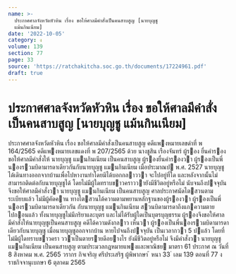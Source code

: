 ```yaml
---
name: >-
  ประกาศศาลจังหวัดหัวหิน เรื่อง ขอให้ศาลมีคำสั่งเป็นคนสาบสูญ [นายบุญชู
  แม้นกินเนียม]
date: '2022-10-05'
category: ง
volume: 139
section: 77
page: 33
source: 'https://ratchakitcha.soc.go.th/documents/17224961.pdf'
draft: true
---
```


# ประกาศศาลจังหวัดหัวหิน เรื่อง ขอให้ศาลมีคำสั่งเป็นคนสาบสูญ [นายบุญชู แม้นกินเนียม]

ประกาศศาลจังหวัดหัวหิน เรื่อง ขอให้ศาลมีคําสั่งเป็นคนสาบสูญ คดีแพงหมายเลขดําที่ พ 164/2565 คดีแพงหมายเลขแดงที่ พ 207/2565 ด้วย นางชูสิน เรืองจันทร์ ผู้รอง ยื่นคํารองขอให้ศาลมีคําสั่งให้ นายบุญชู แมนกินเนียม เป็นคนสาบสูญ ผู้รองยื่นคํารองวา ผู้รองเป็นพี่นองรวมบิดามารดาเดียวกันกับนายบุญชู แมนกินเนียม เมื่อประมาณป พ.ศ. 2527 นายบุญชู ได้เดินทางออกจากบ้านเพื่อไปหางานทําโดยมิได้บอกกลาววา จะไปอยู่ที่ใด และหลังจากนั้นไม่สามารถติดต่อกับนายบุญชูได้ โดยไม่มีผู้ใดทราบขาวคราววายังมีชีวิตอยู่หรือไม่ นับจนถึงปจจุบัน จึงขอให้ศาลมีคําสั่งวา นายบุญชู แมนกินเนียม เป็นคนสาบสูญ ศาลประกาศนัดไตสวนตามระเบียบแล้ว ไม่มีผู้คัดคาน ทางไตสวนได้ความตามพยานหลักฐานของผู้รองวา ผู้รองเป็นพี่นองรวมบิดามารดาเดียวกัน กับนายบุญชู แมนกินเนียม สวนบิดามารดาถึงแกความตายไปกอนแล้ว ทั้งนายบุญชูไม่มีภริยาและบุตร และไม่ได้รับผู้ใดเป็นบุตรบุญธรรม ผู้รองจึงขอให้ศาลมีคําสั่งให้นายบุญชูเป็นคนสาบสูญ คดีได้ความดังกลาว เห็นวา ผู้รองเป็นพี่นองรวมบิดามารดาเดียวกับนายบุญชู เมื่อนายบุญชูออกจากบ้าน หายไปจนถึงปจจุบัน เป็นเวลากวา 5 ปแล้ว โดยที่ไม่มีผู้ใดทราบขาวครา ววาเป็นตายรายดีอยางไร ยังมีชีวิตอยู่หรือไม่ จึงมีคําสั่งวา นายบุญชู แมนกินเนียม เป็นคนสาบสูญ ตามประมวลกฎหมายแพงและพาณิชย มาตรา 61 ประกาศ ณ วันที่ 8 สิงหาคม พ.ศ. 2565 วรากร กิจเจริญ ศรีประเสริฐ ผู้พิพากษา ้ หนา 33 ่ เลม 139 ตอนที่ 77 ง ราชกิจจานุเบกษา 6 ตุลาคม 2565
